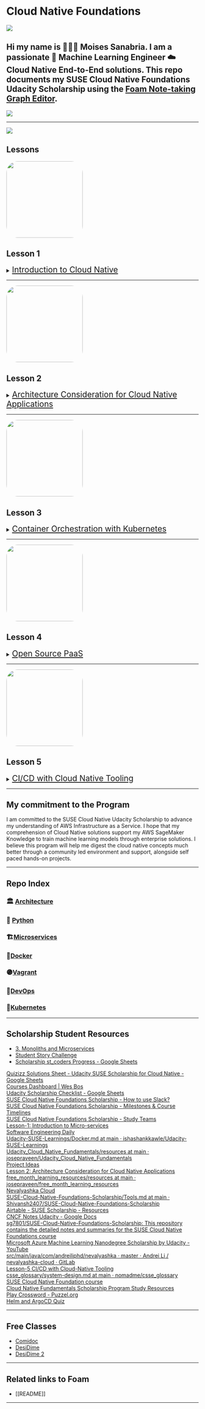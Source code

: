 # Cloud Native Foundations

<img src="./assets/images/logos/udacity_cnf_tools_preview.png" />

## Hi my name is 👨🏽‍💻 **Moises Sanabria**. I am a passionate 🧠 Machine Learning Engineer ☁️ Cloud Native End-to-End solutions. This repo documents my SUSE Cloud Native Foundations Udacity Scholarship using the [Foam Note-taking Graph Editor](https://foambubble.github.io/foam/#how-do-i-use-foam).

<img src="./assets/images/lessons/cloud_foundations_foam_node_graph.gif?raw-true"/>

---

<img src="./assets/images/lessons/udacity_cnf_course_outline.png?raw-true"/>

## Lessons

<img src="./assets/images/lessons/lesson_1_icon.jpeg?raw-true" width="200px" style="max-width: 200px; border-radius: 30px;"/>

## Lesson 1

<details>
    <summary><a href="https://github.com/moisestech/cloud-native-foundations/blob/master/cloud-native/_cloud-native.md" style="font-size: 1.5em;">Introduction to Cloud Native</a></summary>
    History of Cloud Native Architecture and intro to Cloud Native tools.

| LESSONS                                |                                             |
| -------------------------------------- | ------------------------------------------- |
| [1.1 — Meet Your Instructor]()         | [1.5 — CNCF and Cloud-Native Tooling]()     |
| [1.2 — Prequisites]()                  | [1.6 — Stakeholders]()                      |
| [1.3 — Course Outline]()               | [1.7 — Tools, Environment & Dependencies]() |
| [1.4 — Introduction to Cloud-Native]() | [1.8 — Recap]()                             |

</details>

---

<img src="./assets/images/lessons/lesson_2_icon.jpeg?raw-true" width="200px" style="max-width: 200px; border-radius: 30px;"/>

## Lesson 2

<details>
    <summary><a href="https://github.com/moisestech/cloud-native-foundations/blob/master/cloud-native/architecture/_arch.md" style="font-size: 1.5em;">Architecture Consideration for Cloud Native Applications</a></summary>
    Monoliths and Microservices, their differences, and their pros and cons

### Lessons Links to Udacity Course

| LESSONS                                                     |                                                            |
| ----------------------------------------------------------- | ---------------------------------------------------------- |
| [1. Introduction]()                                         | [8. Solution: Monoliths and Microservices]()               |
| [2. Design Considerations for Cloud-Native Applications]()  | [10. Quizzes: Best Practices For Application Deployment]() |
| [3.3 — Docker for Application Packaging]()                  | [11. Exercise: Endpoints for Application Status]()         |
| [3. Monoliths and Microservices]()                          | [12. Solution: Endpoints for Application Status]()         |
| [4. Quizzes: Monoliths and Microservices]()                 | [13. Exercise: Application Logging]()                      |
| [5. Trade-offs for Monoliths and Microservices]()           | [14. Solution: Application Logging]()                      |
| [6. Quizzes: Trade-offs for Monoliths and Microservices]()  | [15. Edge Case: Amorphous Applications]()                  |
| [7. Exercise: Trade-offs for Monoliths and Microservices]() | [16. Lesson Conclusion]()                                  |

</details>

---

<img src="./assets/images/lessons/lesson_3_icon.jpeg?raw-true" width="200px" style="max-width: 200px; border-radius: 30px;"/>

## Lesson 3

<details>
    <summary><a href="https://github.com/moisestech/cloud-native-foundations/blob/master/cloud-native/kubernetes/_kubernetes.md" style="font-size: 1.5em;">Container Orchestration with Kubernetes</a></summary>
    How to use Docker to create an image and how to deploy an application to Kubernetes

### Lesson 3 Notes in Repo

[Docker]()  
[Docker Commands]()  
[VM to Containers]()

[Kubernetes]()
[Deploy Kubernetes]()  
[Gateway API]()  
[Kubeconfig]()  
[Declarative Kubernetes Manifest]()  
[Failing Control Plane]()

[Kubernetes Resources Part 1]()  
[Kubernetes Resources Part 2]()  
[Kubernetes Resources Part 3]()

| UDACITY LESSONS                                                       |                                                            |
| --------------------------------------------------------------------- | ---------------------------------------------------------- |
| [3.1 — Introduction]()                                                | [3.15 — Solution: Deploy Your First Kubernetes Cluster]()  |
| [3.2 — Transitions from VMs to Containers]()                          | [3.16 — Kubernetes Resources Part 1]()                     |
| [3.3 — Docker for Application Packaging]()                            | [3.17 — Kubernetes Resources Part 2]()                     |
| [3.4 — Docker Walkthrough]()                                          | [3.18 — Kubernetes Resources Part 3]()                     |
| [3.5 — Useful Docker Commands]()                                      | [3.19 — Useful kubectl Commands]()                         |
| [3.6 — Quizzes: Docker for Application Packaging]()                   | [3.20 — Quizzes: Kubernetes Resources]()                   |
| [3.7 — Exercise: Docker for Application Packaging]()                  | [3.21 — Exercise: Kubernetes Resources]()                  |
| [3.8 — Solution: Docker for Application Packaging]()                  | [3.22 — Solution: Kubernetes Resources]()                  |
| [3.9 — Kubernetes - The Container Orchestrator Framework]()           | [3.23 — Declarative Kubernetes Manifests]()                |
| [3.10 — Quizzes: Kubernetes - The Container Orchestrator Framework]() | [3.24 — Quizzes: Declarative Kubernetes Manifests]()       |
| [3.11 — Deploy Your First Kubernetes Cluster]()                       | [3.25 — Exercise: Declarative Kubernetes Manifests]()      |
| [3.12 — Kubeconfig]()                                                 | [3.26 — Solution: Declarative Kubernetes Manifests]()      |
| [3.13 — Quizzes: Deploy Your First Kubernetes Cluster]()              | [3.27 — Edge Case: Failing Control Plane for Kubernetes]() |
| [3.14 — Exercise: Deploy Your First Kubernetes Cluster]()             | [3.28 — Lesson Review]()                                   |

</details>

---

<img src="./assets/images/lessons/lesson_4_icon.jpeg?raw-true" width="200px" style="max-width: 200px; border-radius: 30px;"/>

## Lesson 4

<details>
    <summary><a href="https://github.com/moisestech/cloud-native-foundations/tree/master/cloud-native/paas" style="font-size: 1.5em;">Open Source PaaS</a></summary>
    Platform as a Service.

    Coming Soon!

</details>

---

<img src="./assets/images/lessons/lesson_5_icon.jpeg?raw-true" width="200px" style="max-width: 200px; border-radius: 30px;"/>

## Lesson 5

<details>
    <summary><a href="https://github.com/moisestech/cloud-native-foundations/blob/master/cloud-native/ci/_ci.md" style="font-size: 1.5em;">CI/CD with Cloud Native Tooling</a></summary>
    CI/CD tools and how to use and deploy an application

    Coming Soon!

</details>

---

## My commitment to the Program

I am committed to the SUSE Cloud Native Udacity Scholarship to advance my understanding of AWS Infrastructure as a Service. I hope that my comprehension of Cloud Native solutions support my AWS SageMaker Knowledge to train machine learning models through enterprise solutions. I believe this program will help me digest the cloud native concepts much better through a community led environment and support, alongside self paced hands-on projects.

---

## Repo Index

### 🏛 [Architecture](https://github.com/moisestech/cloud-native-foundations/blob/master/cloud-native/architecture/_arch.md)

### 🐍 [Python](https://github.com/moisestech/cloud-native-foundations/blob/master/cloud-native/python/_python.md)

### 🏗️[Microservices](https://github.com/moisestech/cloud-native-foundations/blob/master/cloud-native/microservices/_microservices.md)

### 🐳[Docker](https://github.com/moisestech/cloud-native-foundations/blob/master/cloud-native/docker/_docker.md)

### 🟣[Vagrant](https://github.com/moisestech/cloud-native-foundations/blob/master/cloud-native/vagrant/_vagrant.md)

### 🔧[DevOps](https://github.com/moisestech/cloud-native-foundations/blob/master/cloud-native/devops/_devops.md)

### 🐙[Kubernetes](https://github.com/moisestech/cloud-native-foundations/blob/master/cloud-native/kubernetes/_kubernetes.md)

---

## Scholarship Student Resources

- [3. Monoliths and Microservices](https://www.notion.so/3-Monoliths-and-Microservices-a5d3280d4d964492a4c7874004b24fc2)
- [Student Story Challenge](https://sites.google.com/udacity.com/pytorch-scholarship-facebook/phase-1-archived/community-archived/top-5-student-stories/student-story-challenge)
- [Scholarship st_coders Progress - Google Sheets](https://docs.google.com/spreadsheets/d/1SsExRpi_DKscD7n0WtnP3a3qkL_twOq5G9q3sp0M2ek/edit?ts=60dc1600#gid=0)

<DT><A HREF="https://docs.google.com/spreadsheets/d/1f3FCmPJX5uRwPlVg3n4mZLuy-29G_8lv0xf9KKCrS3U/edit#gid=334325040" ADD_DATE="1626863774" ICON="" >Quizizz Solutions Sheet - Udacity SUSE Scholarship for Cloud Native - Google Sheets</A>
<DT><A HREF="https://courses.wesbos.com/account/access/5f692332ebaa134ef228e483/view/455597472" ADD_DATE="1626863774" ICON="" >Courses Dashboard | Wes Bos</A>
<DT><A HREF="https://docs.google.com/spreadsheets/d/1REpmEI5AFxAlclnatHyygawTVv2UKIoT5PH6dk72xII/edit#gid=0" ADD_DATE="1626863774" ICON="" >Udacity Scholarship Checklist - Google Sheets</A>
<DT><A HREF="https://sites.google.com/udacity.com/suse-cloud-native-foundations/resources/how-to-use-slack" ADD_DATE="1626863774" ICON="" >SUSE Cloud Native Foundations Scholarship - How to use Slack?</A>
<DT><A HREF="https://sites.google.com/udacity.com/suse-cloud-native-foundations/resources/milestones-course-timelines" ADD_DATE="1626863774" ICON="" >SUSE Cloud Native Foundations Scholarship - Milestones & Course Timelines</A>
<DT><A HREF="https://sites.google.com/udacity.com/suse-cloud-native-foundations/community/study-teams" ADD_DATE="1626863774" ICON="" >SUSE Cloud Native Foundations Scholarship - Study Teams</A>
<DT><A HREF="https://www.notion.so/Lesson-1-Introduction-to-Micro-services-59febe7e1f5d43c4a52062b4674f93b5" ADD_DATE="1626863774" ICON="" >Lesson-1: Introduction to Micro-services</A>
<DT><A HREF="https://softwareengineeringdaily.com/" ADD_DATE="1626863774" ICON="" >Software Engineering Daily</A>
<DT><A HREF="https://github.com/ishashankkawle/Udacity-SUSE-Learnings/blob/main/Lesson%203%20:%20Docker%20and%20Kubernetes/Docker.md" ADD_DATE="1626863774" ICON="" >Udacity-SUSE-Learnings/Docker.md at main · ishashankkawle/Udacity-SUSE-Learnings</A>
<DT><A HREF="https://github.com/josepraveen/Udacity_Cloud_Native_Fundamentals/tree/main/resources" ADD_DATE="1626863774" ICON="" >Udacity_Cloud_Native_Fundamentals/resources at main · josepraveen/Udacity_Cloud_Native_Fundamentals</A>
<DT><A HREF="https://docs.google.com/forms/d/e/1FAIpQLSc2bbVUNbD74HB0Of9tnya_0maMHGBGqlHUeX9dTLmZATnw7A/viewform" ADD_DATE="1626863774" ICON="" >Project Ideas</A>
<DT><A HREF="https://www.notion.so/Lesson-2-Architecture-Consideration-for-Cloud-Native-Applications-5d04e5120f8b4f90b09be446e694935d" ADD_DATE="1626863774" ICON="" >Lesson 2: Architecture Consideration for Cloud Native Applications</A>
<DT><A HREF="https://github.com/josepraveen/free_month_learning_resources/tree/main/resources" ADD_DATE="1626863774" ICON="" >free_month_learning_resources/resources at main · josepraveen/free_month_learning_resources</A>
<DT><A HREF="http://nevalyashka.andreiliphd.com/" ADD_DATE="1626863774" ICON="" >Nevalyashka Cloud</A>
<DT><A HREF="https://github.com/Shivansh2407/SUSE-Cloud-Native-Foundations-Scholarship/blob/main/Tools.md" ADD_DATE="1626863774" ICON="" >SUSE-Cloud-Native-Foundations-Scholarship/Tools.md at main · Shivansh2407/SUSE-Cloud-Native-Foundations-Scholarship</A>
<DT><A HREF="https://airtable.com/shryLSJS4CQslJBO9/tbl6A99RXoOm7DYSJ" ADD_DATE="1626863774" ICON="" >Airtable - SUSE Scholarship - Resources</A>
<DT><A HREF="https://docs.google.com/document/d/128i2HD32vcnYjdaQJSokKoU83DW5gK_zjYKpsDoePGM/edit#heading=h.4vswagjnz90h" ADD_DATE="1626863774" ICON="" >CNCF Notes Udacity - Google Docs</A>
<DT><A HREF="https://github.com/sg7801/SUSE-Cloud-Native-Foundations-Scholarship" ADD_DATE="1626863774" ICON="" >sg7801/SUSE-Cloud-Native-Foundations-Scholarship: This repository contains the detailed notes and summaries for the SUSE Cloud Native Foundations course</A>
<DT><A HREF="https://www.youtube.com/watch?v=cL0aj3drVjY" ADD_DATE="1626863774" ICON="" >Microsoft Azure Machine Learning Nanodegree Scholarship by Udacity - YouTube</A>
<DT><A HREF="https://gitlab.com/andreiliphd/nevalyashka-cloud/-/tree/master/src/main/java/com/andreiliphd/nevalyashka" ADD_DATE="1626863774" ICON="" >src/main/java/com/andreiliphd/nevalyashka · master · Andrei Li / nevalyashka-cloud · GitLab</A>
<DT><A HREF="https://www.notion.so/Lesson-5-CI-CD-with-Cloud-Native-Tooling-17a50539b4e945cdaa0bec63fb8279df" ADD_DATE="1626863774" ICON="" >Lesson-5 CI/CD with Cloud-Native Tooling</A>
<DT><A HREF="https://github.com/nomadme/csse_glossary/blob/main/system-design.md" ADD_DATE="1626863774" ICON="" >csse_glossary/system-design.md at main · nomadme/csse_glossary</A>
<DT><A HREF="https://www.notion.so/SUSE-Cloud-Native-Foundation-course-97216e94d7df4347bd99188f3fc09777" ADD_DATE="1626863774" ICON="" >SUSE Cloud Native Foundation course</A>
<DT><A HREF="https://www.notion.so/Cloud-Native-Fundamentals-Scholarship-Program-Study-Resources-8b814534d63c49a6bcfb760558a8bcba" ADD_DATE="1626863774" ICON="" >Cloud Native Fundamentals Scholarship Program Study Resources</A>
<DT><A HREF="https://puzzel.org/crossword/play?p=-MeVzVi7T86-RfRkEB0q" ADD_DATE="1626863774" ICON="" >Play Crossword - Puzzel.org</A>
<DT><A HREF="https://docs.google.com/forms/d/e/1FAIpQLSfIBaBYgLOIz7ACdNYETJCxbNcR0Q5WT1iJ1Sql2oFDr8F65A/closedform" ADD_DATE="1626863774" ICON="" >Helm and ArgoCD Quiz</A>
</DL><p>

---

## Free Classes

- [Comidoc](https://comidoc.net/)
- [DesiDime](https://www.desidime.com/deals/45-paid-udemy-courses-for-free)
- [DesiDime 2](https://www.desidime.com/selective_search?utf8=%E2%9C%93&keyword=udemy&search_list=searches&button=)

---

## Related links to Foam

- [[README]]

---

